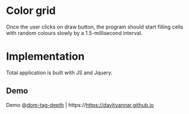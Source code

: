 # Color grid
Once the user clicks on draw button, the program should start filling cells with random colours slowly by a 1.5-millisecond interval.




# Implementation
Total application is built with  JS and Jquery.  

## Demo
Demo  @[dom-tag-depth](https://davityannar.github.io)
| https://https://davityannar.github.io


